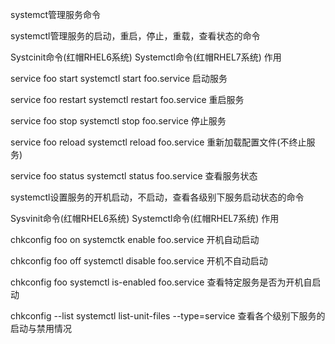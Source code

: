 systemct管理服务命令

systemctl管理服务的启动，重启，停止，重载，查看状态的命令

Systcinit命令(红帽RHEL6系统) Systemctl命令(红帽RHEL7系统) 作用

service foo start systemctl start foo.service 启动服务

service foo restart systemctl restart foo.service 重启服务

service foo stop systemctl stop foo.service 停止服务

service foo reload systemctl reload foo.service 重新加载配置文件(不终止服务)

service foo status systemctl status foo.service 查看服务状态

systemctl设置服务的开机启动，不启动，查看各级别下服务启动状态的命令

Sysvinit命令(红帽RHEL6系统) Systemctl命令(红帽RHEL7系统) 作用

chkconfig foo on systemctk enable foo.service 开机自动启动

chkconfig foo off systemctl disable foo.service 开机不自动启动

chkconfig foo systemctl is-enabled foo.service 查看特定服务是否为开机自启动

chkconfig --list systemctl list-unit-files --type=service
查看各个级别下服务的启动与禁用情况

